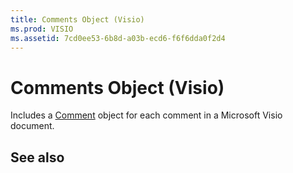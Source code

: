 ```yaml
---
title: Comments Object (Visio)
ms.prod: VISIO
ms.assetid: 7cd0ee53-6b8d-a03b-ecd6-f6f6dda0f2d4
---
```



# Comments Object (Visio)

Includes a [Comment](comment-object-visio.md) object for each comment in a Microsoft Visio document.


## See also



